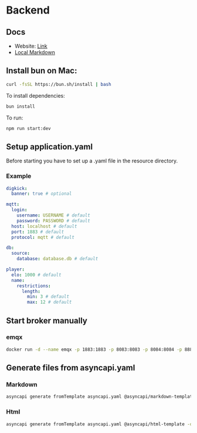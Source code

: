 # Backend

## Docs

- Website: [Link](https://makoeta.github.io/digkickDoc/#operation-send-gameStatus)
- [Local Markdown](./docs/asyncapi.md)

## Install bun on Mac:

```bash
curl -fsSL https://bun.sh/install | bash
```

To install dependencies:

```bash
bun install
```

To run:

```bash
npm run start:dev
```

## Setup application.yaml

Before starting you have to set up a .yaml file in the resource directory.

### Example

```yaml
digkick:
  banner: true # optional

mqtt:
  login:
    username: USERNAME # default
    password: PASSWORD # default
  host: localhost # default
  port: 1883 # default
  protocol: mqtt # default

db:
  source:
    database: database.db # default

player:
  elo: 1000 # default
  name:
    restrictions:
      length:
        min: 3 # default
        max: 12 # default
```

## Start broker manually

### emqx

```bash
docker run -d --name emqx -p 1883:1883 -p 8083:8083 -p 8084:8084 -p 8883:8883 -p 18083:18083  emqx:5.6.0
```

## Generate files from asyncapi.yaml

### Markdown

```bash
asyncapi generate fromTemplate asyncapi.yaml @asyncapi/markdown-template -o docs --force-write
```

### Html

```bash
asyncapi generate fromTemplate asyncapi.yaml @asyncapi/html-template -o docs --force-write
```
